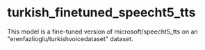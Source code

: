 # turkish_finetuned_speecht5_tts
This model is a fine-tuned version of microsoft/speecht5_tts on an "erenfazlioglu/turkishvoicedataset"  dataset. 
